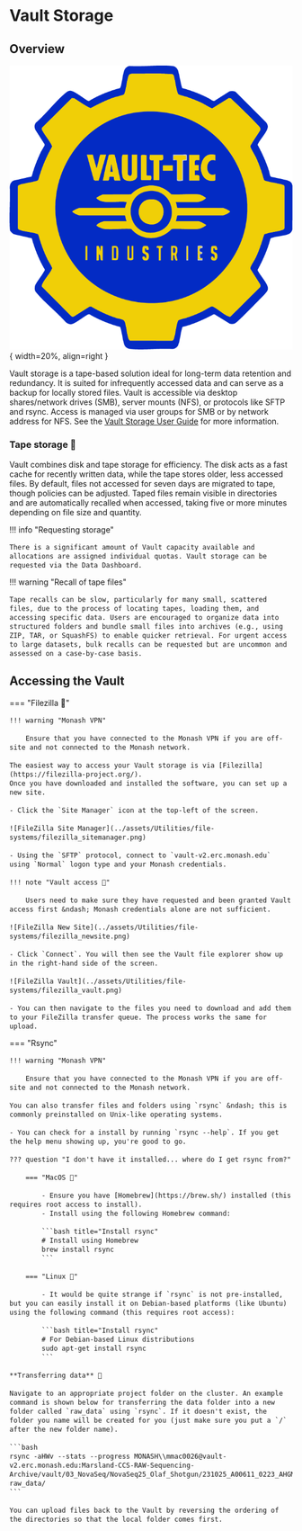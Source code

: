 # Vault Storage

## Overview

![VaultTec](../assets/Utilities/file-systems/vaulttec_logo2.png){ width=20%, align=right }

Vault storage is a tape-based solution ideal for long-term data retention and redundancy. It is suited for infrequently accessed data and can serve as a backup for locally stored files. Vault is accessible via desktop shares/network drives (SMB), server mounts (NFS), or protocols like SFTP and rsync. Access is managed via user groups for SMB or by network address for NFS. See the [Vault Storage User Guide](https://docs.erc.monash.edu/RDSM/UserGuides/VaultStorageUserGuide) for more information.


### Tape storage 📼

Vault combines disk and tape storage for efficiency. The disk acts as a fast cache for recently written data, while the tape stores older, less accessed files. By default, files not accessed for seven days are migrated to tape, though policies can be adjusted. Taped files remain visible in directories and are automatically recalled when accessed, taking five or more minutes depending on file size and quantity.

!!! info "Requesting storage"

    There is a significant amount of Vault capacity available and allocations are assigned individual quotas. Vault storage can be requested via the Data Dashboard.

!!! warning "Recall of tape files"

    Tape recalls can be slow, particularly for many small, scattered files, due to the process of locating tapes, loading them, and accessing specific data. Users are encouraged to organize data into structured folders and bundle small files into archives (e.g., using ZIP, TAR, or SquashFS) to enable quicker retrieval. For urgent access to large datasets, bulk recalls can be requested but are uncommon and assessed on a case-by-case basis.

## Accessing the Vault

=== "Filezilla 🦖"

    !!! warning "Monash VPN"

        Ensure that you have connected to the Monash VPN if you are off-site and not connected to the Monash network.
    
    The easiest way to access your Vault storage is via [Filezilla](https://filezilla-project.org/).
    Once you have downloaded and installed the software, you can set up a new site.

    - Click the `Site Manager` icon at the top-left of the screen.

    ![FileZilla Site Manager](../assets/Utilities/file-systems/filezilla_sitemanager.png)

    - Using the `SFTP` protocol, connect to `vault-v2.erc.monash.edu` using `Normal` logon type and your Monash credentials.

    !!! note "Vault access 🔐"

        Users need to make sure they have requested and been granted Vault access first &ndash; Monash credentials alone are not sufficient.

    ![FileZilla New Site](../assets/Utilities/file-systems/filezilla_newsite.png)

    - Click `Connect`. You will then see the Vault file explorer show up in the right-hand side of the screen.

    ![FileZilla Vault](../assets/Utilities/file-systems/filezilla_vault.png)

    - You can then navigate to the files you need to download and add them to your FileZilla transfer queue. The process works the same for upload.

=== "Rsync"

    !!! warning "Monash VPN"

        Ensure that you have connected to the Monash VPN if you are off-site and not connected to the Monash network.

    You can also transfer files and folders using `rsync` &ndash; this is commonly preinstalled on Unix-like operating systems.

    - You can check for a install by running `rsync --help`. If you get the help menu showing up, you're good to go.
    
    ??? question "I don't have it installed... where do I get rsync from?"

        === "MacOS 🍎"

            - Ensure you have [Homebrew](https://brew.sh/) installed (this requires root access to install).
            - Install using the following Homebrew command:

            ```bash title="Install rsync"
            # Install using Homebrew
            brew install rsync
            ```

        === "Linux 🐧"

            - It would be quite strange if `rsync` is not pre-installed, but you can easily install it on Debian-based platforms (like Ubuntu) using the following command (this requires root access):
            
            ```bash title="Install rsync"
            # For Debian-based Linux distributions
            sudo apt-get install rsync
            ```
    
    **Transferring data** 🚛

    Navigate to an appropriate project folder on the cluster. An example command is shown below for transferring the data folder into a new folder called `raw_data` using `rsync`. If it doesn't exist, the folder you name will be created for you (just make sure you put a `/` after the new folder name).

    ```bash
    rsync -aHWv --stats --progress MONASH\\mmac0026@vault-v2.erc.monash.edu:Marsland-CCS-RAW-Sequencing-Archive/vault/03_NovaSeq/NovaSeq25_Olaf_Shotgun/231025_A00611_0223_AHGMNNDRX2/ raw_data/
    ```

    You can upload files back to the Vault by reversing the ordering of the directories so that the local folder comes first.